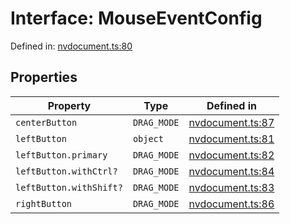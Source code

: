 # Interface: MouseEventConfig

Defined in: [nvdocument.ts:80](https://github.com/niivue/niivue/blob/main/packages/niivue/src/nvdocument.ts#L80)

## Properties

| Property                                 | Type        | Defined in                                                                                           |
| ---------------------------------------- | ----------- | ---------------------------------------------------------------------------------------------------- |
| <a id="centerbutton"></a> `centerButton` | `DRAG_MODE` | [nvdocument.ts:87](https://github.com/niivue/niivue/blob/main/packages/niivue/src/nvdocument.ts#L87) |
| <a id="leftbutton"></a> `leftButton`     | `object`    | [nvdocument.ts:81](https://github.com/niivue/niivue/blob/main/packages/niivue/src/nvdocument.ts#L81) |
| `leftButton.primary`                     | `DRAG_MODE` | [nvdocument.ts:82](https://github.com/niivue/niivue/blob/main/packages/niivue/src/nvdocument.ts#L82) |
| `leftButton.withCtrl?`                   | `DRAG_MODE` | [nvdocument.ts:84](https://github.com/niivue/niivue/blob/main/packages/niivue/src/nvdocument.ts#L84) |
| `leftButton.withShift?`                  | `DRAG_MODE` | [nvdocument.ts:83](https://github.com/niivue/niivue/blob/main/packages/niivue/src/nvdocument.ts#L83) |
| <a id="rightbutton"></a> `rightButton`   | `DRAG_MODE` | [nvdocument.ts:86](https://github.com/niivue/niivue/blob/main/packages/niivue/src/nvdocument.ts#L86) |
